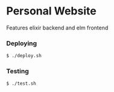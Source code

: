# Personal Website

Features elixir backend and elm frontend  

### Deploying

```sh
$ ./deploy.sh
```

### Testing

```sh
$ ./test.sh
```
